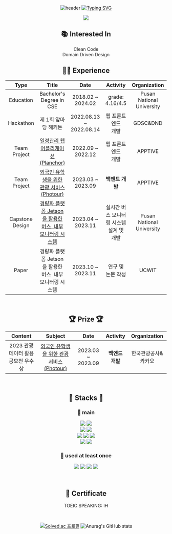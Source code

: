 
<div align = "center">
  
![header](https://capsule-render.vercel.app/api?type=waving&color=6994CDEE&text=&height=80)
[![Typing SVG](https://readme-typing-svg.demolab.com?font=Alkatra&weight=500&size=45&color=6994CDEE&center=true&vCenter=true&multiline=true&width=1000&height=100&lines=KMW's%20Github)](https://git.io/typing-svg)


<p align="center">
    <a href="https://k-kmw.tistory.com/">
        <img src="http://img.shields.io/badge/-Tech%20blog-orange?style=flat-square&logo=tistory&link=https://k-kmw.tistory.com/"/>
    </a>
</p>

## 📚 Interested In
Clean Code<br>
Domain Driven Design


## 👨‍💻 Experience 
| **Type** | **Title** | **Date** | **Activity** | **Organization** |
|:--------:|:--------:|:--------:|:--------:|:--------:|
| Education | Bachelor's Degree in CSE | 2018.02 ~ 2024.02 | grade: 4.16/4.5 | Pusan National University |
| Hackathon | 제 1회 앞마당 해커톤 | 2022.08.13 ~ 2022.08.14 | 웹 프론트엔드<br>개발 | GDSC&DND |
| Team Project | [일정관리 웹 어플리케이션 (Planchor)](https://github.com/ApptiveDev/apptive-17th-team3-fullstack) | 2022.09 ~ 2022.12 | 웹 프론트엔드<br>개발 | APPTIVE |
| Team Project | [외국인 유학생을 위한 관광 서비스 (Photour)](https://github.com/ApptiveDev/apptive-18th-friendly-backend) | 2023.03 ~ 2023.09 | **백엔드 개발** | APPTIVE |
| Capstone Design | [경량화 플랫폼 Jetson을 활용한 버스 &nbsp;내부 모니터링 시스템](https://github.com/pnucse-capstone/capstone-2023-1-26) | 2023.04 ~ 2023.11 | 실시간 버스 모니터링 시스템<br>설계 및 개발 | Pusan National University |
| Paper | 경량화 플랫폼 Jetson을 활용한 버스 &nbsp;내부 모니터링 시스템 | 2023.10 ~ 2023.11 | 연구 및 논문 작성 | UCWIT |

<br>

## :trophy: Prize :trophy:
| **Content** | **Subject** | **Date** | **Activity** | **Organization** |
|:--------:|:--------:|:--------:|:--------:|:--------:|
|2023 관광데이터 활용 공모전 우수상| [외국인 유학생을 위한 관광 서비스(Photour)](https://github.com/ApptiveDev/apptive-18th-friendly-backend) | 2023.03 ~ 2023.09 | **백엔드<br>개발** | 한국관광공사&카카오 |

<br>

## 🧩 Stacks 🧩
  ### :triangular_flag_on_post: main <br>
  <p>
    <img src="https://img.shields.io/badge/Java-007396?style=flat-square&logo=Java&logoColor=white"/>
    <img src="https://img.shields.io/badge/C++-00599C?style=flat-square&logo=C++&logoColor=white"/>
    <br>
    <img src="https://img.shields.io/badge/Spring-6DB33F?style=flat-square&logo=Spring&logoColor=white"/>
    <img src="https://img.shields.io/badge/SpringBoot-6DB33F?style=flat-square&logo=Spring Boot&logoColor=white"/>
    <br>
    <img src="https://img.shields.io/badge/EC2-FF9900?style=flat-square&logo=amazonec2&logoColor=white"/>
    <img src="https://img.shields.io/badge/RDS-527FFF?style=flat-square&logo=amazonrds&logoColor=white"/>
    <img src="https://img.shields.io/badge/S3-569A31?style=flat-square&logo=amazons3&logoColor=white">
    <br>
    <img src="https://img.shields.io/badge/mysql-4479A1?style=flat-square&logo=mysql&logoColor=white"> 
    <img src="https://img.shields.io/badge/mariaDB-003545?style=flat-square&logo=mariaDB&logoColor=white"> 
  </p>

  ### 🌱 used at least once
  <p>
    <img src="https://img.shields.io/badge/React-61DAFB?style=flat-square&logo=React&logoColor=white"/>
    <img src="https://img.shields.io/badge/node.js-339933?style=flat-square&logo=node.js&logoColor=white"/>
    <img src="https://img.shields.io/badge/javascript-F7DF1E?style=flat-square&logo=javascript&logoColor=white"/>
    <img src="https://img.shields.io/badge/python-3776AB?style=flat-square&logo=python&logoColor=white"/>
  </p>
  <br>

## 🪪 Certificate
TOEIC SPEAKING: IH

<br>

  [![Solved.ac
프로필](http://mazassumnida.wtf/api/v2/generate_badge?boj=kmw)](https://solved.ac/kmw)
  ![Anurag's GitHub stats](https://github-readme-stats.vercel.app/api?username=k-kmw&show_icons=true&theme=radical)
  
</div>

